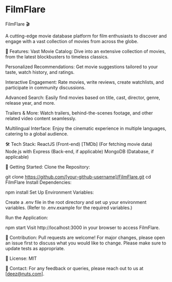 # FilmFlare

FilmFlare 🎬

A cutting-edge movie database platform for film enthusiasts to discover and engage with a vast collection of movies from across the globe.

🌟 Features:
Vast Movie Catalog: Dive into an extensive collection of movies, from the latest blockbusters to timeless classics.

Personalized Recommendations: Get movie suggestions tailored to your taste, watch history, and ratings.

Interactive Engagement: Rate movies, write reviews, create watchlists, and participate in community discussions.

Advanced Search: Easily find movies based on title, cast, director, genre, release year, and more.

Trailers & More: Watch trailers, behind-the-scenes footage, and other related video content seamlessly.

Multilingual Interface: Enjoy the cinematic experience in multiple languages, catering to a global audience.

🛠️ Tech Stack:
ReactJS (Front-end)
[TMDb] (For fetching movie data)
Node.js with Express (Back-end, if applicable)
MongoDB (Database, if applicable)

🚀 Getting Started:
Clone the Repository:


git clone https://github.com/[your-github-username]/FilmFlare.git
cd FilmFlare
Install Dependencies:


npm install
Set Up Environment Variables:

Create a .env file in the root directory and set up your environment variables. (Refer to .env.example for the required variables.)

Run the Application:


npm start
Visit http://localhost:3000 in your browser to access FilmFlare.

🤝 Contribution:
Pull requests are welcome! For major changes, please open an issue first to discuss what you would like to change. Please make sure to update tests as appropriate.

📄 License:
MIT

💌 Contact:
For any feedback or queries, please reach out to us at [deez@nuts.com].
